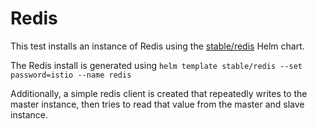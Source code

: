 # Redis

This test installs an instance of Redis using the [stable/redis](https://github.com/helm/charts/tree/master/stable/redis) Helm chart.

The Redis install is generated using `helm template stable/redis --set password=istio --name redis`

Additionally, a simple redis client is created that repeatedly writes to the master instance, then tries to read that value from the master and slave instance.
